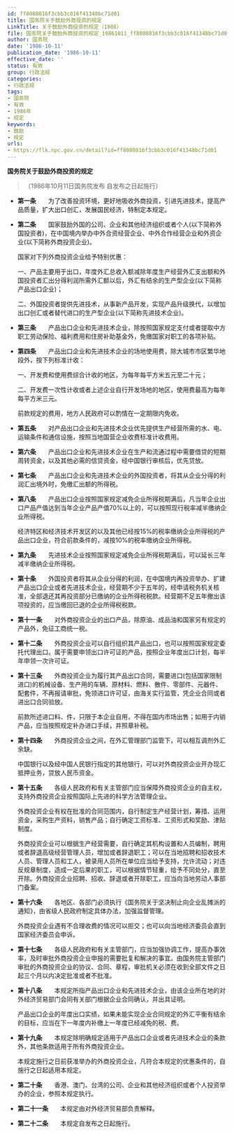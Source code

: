 ```yaml
---
id: ff8080816f3cbb3c016f41348bc71d01
title: 国务院关于鼓励外商投资的规定
LinkTitle: 关于鼓励外商投资的规定（1986）
file: 国务院关于鼓励外商投资的规定_19861011_ff8080816f3cbb3c016f41348bc71d01.docx
author: 国务院
date: '1986-10-11'
publication_date: '1986-10-11'
effective_date: ''
status: 有效
group: 行政法规
categories:
- 行政法规
tags:
- 国务院
- 有效
- 1986年
- 规定
keywords:
- 鼓励
- 规定
urls:
- https://flk.npc.gov.cn/detail?id=ff8080816f3cbb3c016f41348bc71d01
---
```


**国务院关于鼓励外商投资的规定**

> （1986年10月11日国务院发布 自发布之日起施行）

- **第一条**　　为了改善投资环境，更好地吸收外商投资，引进先进技术，提高产品质量，扩大出口创汇，发展国民经济，特制定本规定。

- **第二条**　　国家鼓励外国的公司、企业和其他经济组织或者个人(以下简称外国投资者)，在中国境内举办中外合资经营企业、中外合作经营企业和外资企业(以下简称外商投资企业)。

  国家对下列外商投资企业给予特别优惠：

  一、产品主要用于出口，年度外汇总收入额减除年度生产经营外汇支出额和外国投资者汇出分得利润所需外汇额以后，外汇有结余的生产型企业(以下简称产品出口企业)；

  二、外国投资者提供先进技术，从事新产品开发，实现产品升级换代，以增加出口创汇或者替代进口的生产型企业(以下简称先进技术企业)。

- **第三条**　　产品出口企业和先进技术企业，除按照国家规定支付或者提取中方职工劳动保险、福利费用和住房补助基金外，免缴国家对职工的各项补贴。

- **第四条**　　产品出口企业和先进技术企业的场地使用费，除大城市市区繁华地段外，按下列标准计收：

  一、开发费和使用费综合计收的地区，为每年每平方米五元至二十元；

  二、开发费一次性计收或者上述企业自行开发场地的地区，使用费最高为每年每平方米三元。

  前款规定的费用，地方人民政府可以酌情在一定期限内免收。

- **第五条**　　对产品出口企业和先进技术企业优先提供生产经营所需的水、电、运输条件和通信设施，按照当地国营企业收费标准计收费用。

- **第六条**　　产品出口企业和先进技术企业在生产和流通过程中需要借贷的短期周转资金，以及其他必需的信贷资金，经中国银行审核后，优先贷放。

- **第七条**　　产品出口企业和先进技术企业的外国投资者，将其从企业分得的利润汇出境外时，免缴汇出额的所得税。

- **第八条**　　产品出口企业按照国家规定减免企业所得税期满后，凡当年企业出口产品产值达到当年企业产品产值70%以上的，可以按照现行税率减半缴纳企业所得税。

  经济特区和经济技术开发区的以及其他已经按15%的税率缴纳企业所得税的产品出口企业，符合前款条件的，减按10%的税率缴纳企业所得税。

- **第九条**　　先进技术企业按照国家规定减免企业所得税期满后，可以延长三年减半缴纳企业所得税。

- **第十条**　　外国投资者将其从企业分得的利润，在中国境内再投资举办、扩建产品出口企业或者先进技术企业，经营期不少于五年的，经申请税务机关核准，全部退还其再投资部分已缴纳的企业所得税税款。经营期不足五年撤出该项投资的，应当缴回已退的企业所得税税款。

- **第十一条**　　对外商投资企业的出口产品，除原油、成品油和国家另有规定的产品外，免征工商统一税。

- **第十二条**　　外商投资企业可以自行组织其产品出口，也可以按照国家规定委托代理出口。属于需要申领出口许可证的产品，按照企业年度出口计划，每半年申领一次许可证。

- **第十三条**　　外商投资企业为履行其产品出口合同，需要进口(包括国家限制进口)的机械设备、生产用的车辆、原材料、燃料、散件、零部件、元器件、配套件，不再报请审批，免领进口许可证，由海关实行监管，凭企业合同或者进出口合同验放。

  前款所述进口料、件，只限于本企业自用，不得在国内市场出售；如用于内销产品，应当按照规定补办进口手续，并照章补税。

- **第十四条**　　外商投资企业之间，在外汇管理部门监管下，可以相互调剂外汇余缺。

  中国银行以及经中国人民银行指定的其他银行，可以对外商投资企业开办现汇抵押业务，贷放人民币资金。

- **第十五条**　　各级人民政府和有关主管部门应当保障外商投资企业的自主权，支持外商投资企业按照国际上先进的科学方法管理企业。

  外商投资企业有权在批准的合同范围内，自行制定生产经营计划，筹措、运用资金，采购生产资料，销售产品；自行确定工资标准、工资形式和奖励、津贴制度。

  外商投资企业可以根据生产经营需要，自行确定其机构设置和人员编制，聘用或者辞退高级经营管理人员，增加或者辞退职工；可以在当地招聘和招收技术人员、管理人员和工人，被录用人员所在单位应当给予支持，允许流动；对违反规章制度，造成一定后果的职工，可以根据情节轻重，给予不同处分，直至开除。外商投资企业招聘、招收、辞退或者开除职工，应当向当地劳动人事部门备案。

- **第十六条**　　各地区、各部门必须执行《国务院关于坚决制止向企业乱摊派的通知》，由省级人民政府制定具体办法，加强监督管理。

  外商投资企业遇有不合理收费的情况可以拒交；也可以向当地经济委员会直到国家经济委员会申诉。

- **第十七条**　　各级人民政府和有关主管部门，应当加强协调工作，提高办事效率，及时审批外商投资企业申报的需要批复和解决的事宜。由国务院主管部门审批的外商投资企业的协议、合同、章程，审批机关必须在收到全部文件之日起三个月以内决定批准或者不批准。

- **第十八条**　　本规定所指产品出口企业和先进技术企业，由该企业所在地的对外经济贸易部门会同有关部门根据企业合同确认，并出具证明。

  产品出口企业的年度出口实绩，如果未能实现企业合同规定的外汇平衡有结余的目标，应当在下一年度内补缴上一年度已经减免的税、费。

- **第十九条**　　本规定除明确规定适用于产品出口企业或者先进技术企业的条款外，其他条款适用于所有外商投资企业。

  本规定施行之日前获准举办的外商投资企业，凡符合本规定的优惠条件的，自施行之日起适用本规定。

- **第二十条**　　香港、澳门、台湾的公司、企业和其他经济组织或者个人投资举办的企业，参照本规定执行。

- **第二十一条**　　本规定由对外经济贸易部负责解释。

- **第二十二条**　　本规定自发布之日起施行。
